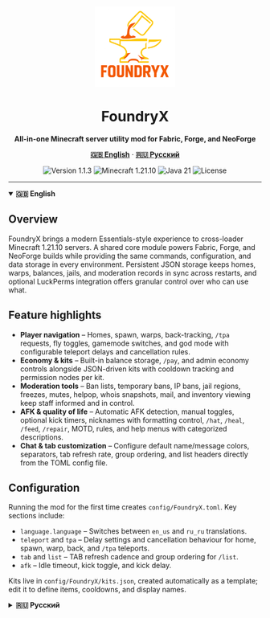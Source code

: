 <p align="center">
  <img src="foundryx.png" alt="foundryx logo" width="160" />
</p>
<h1 align="center">FoundryX</h1>
<p align="center">
  <strong>All-in-one Minecraft server utility mod for Fabric, Forge, and NeoForge</strong>
</p>
<p align="center">
  <a href="#english"><strong>🇬🇧 English</strong></a> ·
  <a href="#русская-версия"><strong>🇷🇺 Русский</strong></a>
</p>
<p align="center">
  <img src="https://img.shields.io/badge/Version-1.1.3-3b82f6?style=for-the-badge" alt="Version 1.1.3" />
  <img src="https://img.shields.io/badge/Minecraft-1.21.10-10b981?style=for-the-badge" alt="Minecraft 1.21.10" />
  <img src="https://img.shields.io/badge/Java-21-ec4899?style=for-the-badge" alt="Java 21" />
  <img src="https://img.shields.io/badge/License-Apache--2.0-f97316?style=for-the-badge" alt="License" />
</p>

---

<details open>
<summary id="english"><strong>🇬🇧 English</strong></summary>

## Overview

FoundryX brings a modern Essentials-style experience to cross-loader Minecraft 1.21.10 servers. A shared core module powers Fabric, Forge, and NeoForge builds while providing the same commands, configuration, and data storage in every environment. Persistent JSON storage keeps homes, warps, balances, jails, and moderation records in sync across restarts, and optional LuckPerms integration offers granular control over who can use what.

## Feature highlights

- **Player navigation** – Homes, spawn, warps, back-tracking, `/tpa` requests, fly toggles, gamemode switches, and god mode with configurable teleport delays and cancellation rules.
- **Economy & kits** – Built-in balance storage, `/pay`, and admin economy controls alongside JSON-driven kits with cooldown tracking and permission nodes per kit.
- **Moderation tools** – Ban lists, temporary bans, IP bans, jail regions, freezes, mutes, helpop, whois snapshots, mail, and inventory viewing keep staff informed and in control.
- **AFK & quality of life** – Automatic AFK detection, manual toggles, optional kick timers, nicknames with formatting control, `/hat`, `/heal`, `/feed`, `/repair`, MOTD, rules, and help menus with categorized descriptions.
- **Chat & tab customization** – Configure default name/message colors, separators, tab refresh rate, group ordering, and list headers directly from the TOML config file.

## Configuration

Running the mod for the first time creates `config/FoundryX.toml`. Key sections include:

- `language.language` – Switches between `en_us` and `ru_ru` translations.
- `teleport` and `tpa` – Delay settings and cancellation behaviour for home, spawn, warp, back, and `/tpa` teleports.
- `tab` and `list` – TAB refresh cadence and group ordering for `/list`.
- `afk` – Idle timeout, kick toggle, and kick delay.

Kits live in `config/FoundryX/kits.json`, created automatically as a template; edit it to define items, cooldowns, and display names.

</details>

<details>
<summary id="русская-версия"><strong>🇷🇺 Русский</strong></summary>

## Обзор

FoundryX переносит современный функционал Essentials на кросс-загрузочные серверы Minecraft 1.21.10. Общий модуль обеспечивает единый набор команд, настроек и хранения данных для Fabric, Forge и NeoForge. Данные о домах, варпах, балансах, тюрьмах и модерации сохраняются в JSON между перезапусками, а интеграция с LuckPerms (если установлена) даёт точный контроль за правами игроков.

## Ключевые возможности

- **Навигация игроков** — Дома, спавн, варпы, возврат на предыдущую точку, запросы `/tpa`, полёт, смена режима игры и «бог-режим» с настраиваемыми задержками телепорта и условиями отмены.
- **Экономика и наборы** — Встроенные балансы, `/pay` и админские команды экономики, а также наборы предметов из `kits.json` с отслеживанием перезарядки и отдельными правами на каждый набор.
- **Инструменты модерации** — Бан-листы, временные и IP-баны, зоны тюрьмы, заморозка, муты, helpop, подробный whois, внутренняя почта и просмотр инвентарей помогают персоналу держать сервер в порядке.
- **AFK и удобство** — Авто-детект AFK, ручное переключение, настраиваемый кик, никнеймы с форматированием, `/hat`, `/heal`, `/feed`, `/repair`, MOTD, правила и справка с категориями команд.
- **Чат и TAB** — Тонкая настройка цвета имён и сообщений, разделителей, частоты обновления TAB-листа, порядка групп и списка `/list` через TOML-конфиг.

## Настройка

При первом запуске создаётся `config/FoundryX.toml`. Основные блоки настроек:

- `language.language` — выбор перевода `en_us` или `ru_ru`.
- `teleport` и `tpa` — задержки и отмена телепортов для домов, спавна, варпов, `/back` и `/tpa`.
- `tab` и `list` — частота обновления TAB и порядок групп команды `/list`.
- `afk` — таймаут бездействия, включение кика и время до кика.

Файл `config/FoundryX/kits.json` создаётся автоматически и служит шаблоном для настройки наборов предметов, их кулдаунов и отображаемых названий.

</details>
